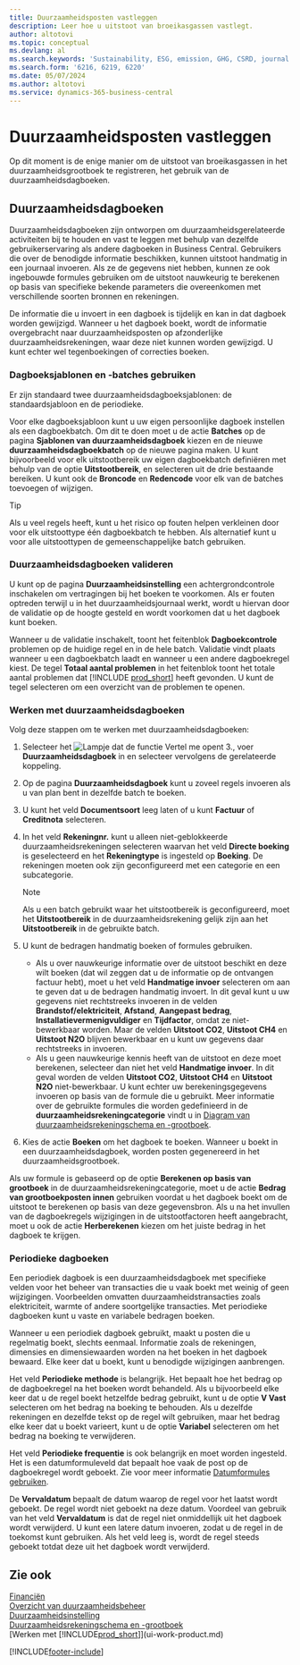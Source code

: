 ```yaml
---
title: Duurzaamheidsposten vastleggen
description: Leer hoe u uitstoot van broeikasgassen vastlegt.
author: altotovi
ms.topic: conceptual
ms.devlang: al
ms.search.keywords: 'Sustainability, ESG, emission, GHG, CSRD, journal'
ms.search.form: '6216, 6219, 6220'
ms.date: 05/07/2024
ms.author: altotovi
ms.service: dynamics-365-business-central
---
```


# <a name="record-sustainability-entries"></a>Duurzaamheidsposten vastleggen

Op dit moment is de enige manier om de uitstoot van broeikasgassen in het duurzaamheidsgrootboek te registreren, het gebruik van de duurzaamheidsdagboeken.

## <a name="sustainability-journals"></a>Duurzaamheidsdagboeken

Duurzaamheidsdagboeken zijn ontworpen om duurzaamheidsgerelateerde activiteiten bij te houden en vast te leggen met behulp van dezelfde gebruikerservaring als andere dagboeken in Business Central. Gebruikers die over de benodigde informatie beschikken, kunnen uitstoot handmatig in een journaal invoeren. Als ze de gegevens niet hebben, kunnen ze ook ingebouwde formules gebruiken om de uitstoot nauwkeurig te berekenen op basis van specifieke bekende parameters die overeenkomen met verschillende soorten bronnen en rekeningen.

De informatie die u invoert in een dagboek is tijdelijk en kan in dat dagboek worden gewijzigd. Wanneer u het dagboek boekt, wordt de informatie overgebracht naar duurzaamheidsposten op afzonderlijke duurzaamheidsrekeningen, waar deze niet kunnen worden gewijzigd. U kunt echter wel tegenboekingen of correcties boeken.

### <a name="use-journal-templates-and-batches"></a>Dagboeksjablonen en -batches gebruiken

Er zijn standaard twee duurzaamheidsdagboeksjablonen: de standaardsjabloon en de periodieke.

Voor elke dagboeksjabloon kunt u uw eigen persoonlijke dagboek instellen als een dagboekbatch. Om dit te doen moet u de actie **Batches** op de pagina **Sjablonen van duurzaamheidsdagboek** kiezen en de nieuwe **duurzaamheidsdagboekbatch** op de nieuwe pagina maken. U kunt bijvoorbeeld voor elk uitstootbereik uw eigen dagboekbatch definiëren met behulp van de optie **Uitstootbereik**, en selecteren uit de drie bestaande bereiken. U kunt ook de **Broncode** en **Redencode** voor elk van de batches toevoegen of wijzigen.

> [!TIP]
> Als u veel regels heeft, kunt u het risico op fouten helpen verkleinen door voor elk uitstoottype één dagboekbatch te hebben. Als alternatief kunt u voor alle uitstoottypen de gemeenschappelijke batch gebruiken.

### <a name="validate-sustainability-journals"></a>Duurzaamheidsdagboeken valideren

U kunt op de pagina **Duurzaamheidsinstelling** een achtergrondcontrole inschakelen om vertragingen bij het boeken te voorkomen. Als er fouten optreden terwijl u in het duurzaamheidsjournaal werkt, wordt u hiervan door de validatie op de hoogte gesteld en wordt voorkomen dat u het dagboek kunt boeken.

Wanneer u de validatie inschakelt, toont het feitenblok **Dagboekcontrole** problemen op de huidige regel en in de hele batch. Validatie vindt plaats wanneer u een dagboekbatch laadt en wanneer u een andere dagboekregel kiest. De tegel **Totaal aantal problemen** in het feitenblok toont het totale aantal problemen dat [!INCLUDE [prod_short](includes/prod_short.md)] heeft gevonden. U kunt de tegel selecteren om een overzicht van de problemen te openen.

### <a name="work-with-sustainability-journals"></a>Werken met duurzaamheidsdagboeken

Volg deze stappen om te werken met duurzaamheidsdagboeken:

1. Selecteer het ![Lampje dat de functie Vertel me opent 3.](media/ui-search/search_small.png "Vertel me wat u wilt doen"), voer **Duurzaamheidsdagboek** in en selecteer vervolgens de gerelateerde koppeling.
2. Op de pagina **Duurzaamheidsdagboek** kunt u zoveel regels invoeren als u van plan bent in dezelfde batch te boeken.
3. U kunt het veld **Documentsoort** leeg laten of u kunt **Factuur** of **Creditnota** selecteren.
4. In het veld **Rekeningnr.** kunt u alleen niet-geblokkeerde duurzaamheidsrekeningen selecteren waarvan het veld **Directe boeking** is geselecteerd en het **Rekeningtype** is ingesteld op **Boeking**. De rekeningen moeten ook zijn geconfigureerd met een categorie en een subcategorie.

    > [!NOTE]
    > Als u een batch gebruikt waar het uitstootbereik is geconfigureerd, moet het **Uitstootbereik** in de duurzaamheidsrekening gelijk zijn aan het **Uitstootbereik** in de gebruikte batch.

5. U kunt de bedragen handmatig boeken of formules gebruiken.

    - Als u over nauwkeurige informatie over de uitstoot beschikt en deze wilt boeken (dat wil zeggen dat u de informatie op de ontvangen factuur hebt), moet u het veld **Handmatige invoer** selecteren om aan te geven dat u de bedragen handmatig invoert. In dit geval kunt u uw gegevens niet rechtstreeks invoeren in de velden **Brandstof/elektriciteit**, **Afstand**, **Aangepast bedrag**, **Installatievermenigvuldiger** en **Tijdfactor**, omdat ze niet-bewerkbaar worden. Maar de velden **Uitstoot CO2**, **Uitstoot CH4** en **Uitstoot N2O** blijven bewerkbaar en u kunt uw gegevens daar rechtstreeks in invoeren.
    - Als u geen nauwkeurige kennis heeft van de uitstoot en deze moet berekenen, selecteer dan niet het veld **Handmatige invoer**. In dit geval worden de velden **Uitstoot CO2**, **Uitstoot CH4** en **Uitstoot N2O** niet-bewerkbaar. U kunt echter uw berekeningsgegevens invoeren op basis van de formule die u gebruikt. Meer informatie over de gebruikte formules die worden gedefinieerd in de **duurzaamheidsrekeningcategorie** vindt u in [Diagram van duurzaamheidsrekeningschema en -grootboek](finance-sustainability-accounts-ledger.md#account-categories).

6. Kies de actie **Boeken** om het dagboek te boeken. Wanneer u boekt in een duurzaamheidsdagboek, worden posten gegenereerd in het duurzaamheidsgrootboek.

Als uw formule is gebaseerd op de optie **Berekenen op basis van grootboek** in de duurzaamheidsrekeningcategorie, moet u de actie **Bedrag van grootboekposten innen** gebruiken voordat u het dagboek boekt om de uitstoot te berekenen op basis van deze gegevensbron. Als u na het invullen van de dagboekregels wijzigingen in de uitstootfactoren heeft aangebracht, moet u ook de actie **Herberekenen** kiezen om het juiste bedrag in het dagboek te krijgen.

### <a name="recurring-journals"></a>Periodieke dagboeken

Een periodiek dagboek is een duurzaamheidsdagboek met specifieke velden voor het beheer van transacties die u vaak boekt met weinig of geen wijzigingen. Voorbeelden omvatten duurzaamheidstransacties zoals elektriciteit, warmte of andere soortgelijke transacties. Met periodieke dagboeken kunt u vaste en variabele bedragen boeken.

Wanneer u een periodiek dagboek gebruikt, maakt u posten die u regelmatig boekt, slechts eenmaal. Informatie zoals de rekeningen, dimensies en dimensiewaarden worden na het boeken in het dagboek bewaard. Elke keer dat u boekt, kunt u benodigde wijzigingen aanbrengen.

Het veld **Periodieke methode** is belangrijk. Het bepaalt hoe het bedrag op de dagboekregel na het boeken wordt behandeld. Als u bijvoorbeeld elke keer dat u de regel boekt hetzelfde bedrag gebruikt, kunt u de optie **V Vast** selecteren om het bedrag na boeking te behouden. Als u dezelfde rekeningen en dezelfde tekst op de regel wilt gebruiken, maar het bedrag elke keer dat u boekt varieert, kunt u de optie **Variabel** selecteren om het bedrag na boeking te verwijderen.

Het veld **Periodieke frequentie** is ook belangrijk en moet worden ingesteld. Het is een datumformuleveld dat bepaalt hoe vaak de post op de dagboekregel wordt geboekt. Zie voor meer informatie [Datumformules gebruiken](ui-enter-date-ranges.md#use-date-formulas).

De **Vervaldatum** bepaalt de datum waarop de regel voor het laatst wordt geboekt. De regel wordt niet geboekt na deze datum. Voordeel van gebruik van het veld **Vervaldatum** is dat de regel niet onmiddellijk uit het dagboek wordt verwijderd. U kunt een latere datum invoeren, zodat u de regel in de toekomst kunt gebruiken. Als het veld leeg is, wordt de regel steeds geboekt totdat deze uit het dagboek wordt verwijderd.

## <a name="see-also"></a>Zie ook

[Financiën](finance.md)  
[Overzicht van duurzaamheidsbeheer](finance-manage-sustainability.md)  
[Duurzaamheidsinstelling](finance-sustainability-setup.md)  
[Duurzaamheidsrekeningschema en -grootboek](finance-sustainability-accounts-ledger.md)  
[Werken met [!INCLUDE[prod_short](includes/prod_short.md)]](ui-work-product.md)  

[!INCLUDE[footer-include](includes/footer-banner.md)]
